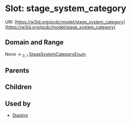 
# Slot: stage_system_category




URI: [https://w3id.org/pcdc/model/stage_system_category](https://w3id.org/pcdc/model/stage_system_category)


## Domain and Range

None &#8594;  <sub>0..1</sub> [StageSystemCategoryEnum](StageSystemCategoryEnum.md)

## Parents


## Children


## Used by

 * [Staging](Staging.md)
